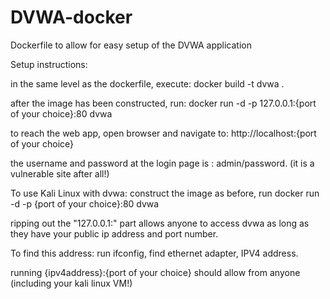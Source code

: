 # DVWA-docker
Dockerfile to allow for easy setup of the DVWA application 


Setup instructions: 

in the same level as the dockerfile, execute: 
docker build -t dvwa .

after the image has been constructed, run: 
docker run -d -p 127.0.0.1:{port of your choice}:80 dvwa

to reach the web app, open browser and navigate to: 
http://localhost:{port of your choice}

the username and password at the login page is : admin/password. (it is a vulnerable site after all!)



To use Kali Linux with dvwa: 
construct the image as before, run 
docker run -d -p {port of your choice}:80 dvwa

ripping out the "127.0.0.1:" part allows anyone to access dvwa as long as they have your public ip address and port number.

To find this address:
run ifconfig, find ethernet adapter, IPV4 address. 

running {ipv4address}:{port of your choice} should allow from anyone (including your kali linux VM!) 


